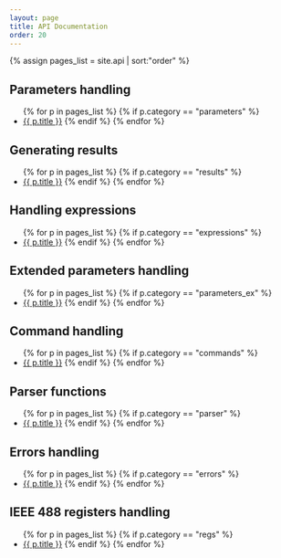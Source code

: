 ```yaml
---
layout: page
title: API Documentation
order: 20
---
```


{% assign pages_list = site.api | sort:"order" %}

Parameters handling
-------
<ul>
{% for p in pages_list %}
  {% if p.category == "parameters" %}
  <li><a href="{{ site.baseurl }}{{ p.url }}">{{ p.title }}</a>
  {% endif %}
{% endfor %}
</ul>

Generating results
-------
<ul>
{% for p in pages_list %}
  {% if p.category == "results" %}
  <li><a href="{{ site.baseurl }}{{ p.url }}">{{ p.title }}</a>
  {% endif %}
{% endfor %}
</ul>

Handling expressions
-------
<ul>
{% for p in pages_list %}
  {% if p.category == "expressions" %}
  <li><a href="{{ site.baseurl }}{{ p.url }}">{{ p.title }}</a>
  {% endif %}
{% endfor %}
</ul>

Extended parameters handling
-------
<ul>
{% for p in pages_list %}
  {% if p.category == "parameters_ex" %}
  <li><a href="{{ site.baseurl }}{{ p.url }}">{{ p.title }}</a>
  {% endif %}
{% endfor %}
</ul>

Command handling
-------
<ul>
{% for p in pages_list %}
  {% if p.category == "commands" %}
  <li><a href="{{ site.baseurl }}{{ p.url }}">{{ p.title }}</a>
  {% endif %}
{% endfor %}
</ul>

Parser functions
-------
<ul>
{% for p in pages_list %}
  {% if p.category == "parser" %}
  <li><a href="{{ site.baseurl }}{{ p.url }}">{{ p.title }}</a>
  {% endif %}
{% endfor %}
</ul>

Errors handling
-------
<ul>
{% for p in pages_list %}
  {% if p.category == "errors" %}
  <li><a href="{{ site.baseurl }}{{ p.url }}">{{ p.title }}</a>
  {% endif %}
{% endfor %}
</ul>

IEEE 488 registers handling
-------
<ul>
{% for p in pages_list %}
  {% if p.category == "regs" %}
  <li><a href="{{ site.baseurl }}{{ p.url }}">{{ p.title }}</a>
  {% endif %}
{% endfor %}
</ul>
